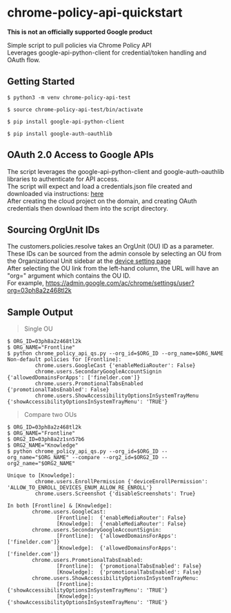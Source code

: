 # chrome-policy-api-quickstart

**This is not an officially supported Google product**

Simple script to pull policies via Chrome Policy API  
Leverages google-api-python-client for credential/token handling and OAuth flow.  
  
  
## Getting Started

```shellscript
$ python3 -m venv chrome-policy-api-test

$ source chrome-policy-api-test/bin/activate

$ pip install google-api-python-client

$ pip install google-auth-oauthlib
```

## OAuth 2.0 Access to Google APIs

The script leverages the google-api-python-client and google-auth-oauthlib libraries to authenticate for API access.  
The script will expect and load a credentials.json file created and downloaded via instructions: [here](https://developers.google.com/identity/protocols/oauth2)  
After creating the cloud project on the domain, and creating OAuth credentials then download them into the script directory.  

## Sourcing OrgUnit IDs

The customers.policies.resolve takes an OrgUnit (OU) ID as a parameter.  
These IDs can be sourced from the admin console by selecting an OU from the Organizational Unit sidebar at the [device setting page](https://admin.google.com/ac/chrome/settings/user)  
After selecting the OU link from the left-hand column, the URL will have an "org=" argument which contains the OU ID.  
For example, https://admin.google.com/ac/chrome/settings/user?org=03ph8a2z468tl2k  

## Sample Output
  
>Single OU  

```shellscript
$ ORG_ID=03ph8a2z468tl2k
$ ORG_NAME="Frontline"
$ python chrome_policy_api_qs.py --org_id=$ORG_ID --org_name=$ORG_NAME
Non-default policies for [Frontline]:
         chrome.users.GoogleCast {'enableMediaRouter': False}
         chrome.users.SecondaryGoogleAccountSignin {'allowedDomainsForApps': ['finelder.com']}
         chrome.users.PromotionalTabsEnabled {'promotionalTabsEnabled': False}
         chrome.users.ShowAccessibilityOptionsInSystemTrayMenu {'showAccessibilityOptionsInSystemTrayMenu': 'TRUE'}
```

>Compare two OUs  

```shellscript
$ ORG_ID=03ph8a2z468tl2k
$ ORG_NAME="Frontline"
$ ORG2_ID=03ph8a2z1sn57b6
$ ORG2_NAME="Knowledge"
$ python chrome_policy_api_qs.py --org_id=$ORG_ID --org_name="$ORG_NAME" --compare --org2_id=$ORG2_ID --org2_name="$ORG2_NAME"

Unique to [Knowledge]:
         chrome.users.EnrollPermission {'deviceEnrollPermission': 'ALLOW_TO_ENROLL_DEVICES_ENUM_ALLOW_RE_ENROLL'}
         chrome.users.Screenshot {'disableScreenshots': True}

In both [Frontline] & [Knowledge]:
        chrome.users.GoogleCast:
                [Frontline]:  {'enableMediaRouter': False}
                [Knowledge]:  {'enableMediaRouter': False}
        chrome.users.SecondaryGoogleAccountSignin:
                [Frontline]:  {'allowedDomainsForApps': ['finelder.com']}
                [Knowledge]:  {'allowedDomainsForApps': ['finelder.com']}
        chrome.users.PromotionalTabsEnabled:
                [Frontline]:  {'promotionalTabsEnabled': False}
                [Knowledge]:  {'promotionalTabsEnabled': False}
        chrome.users.ShowAccessibilityOptionsInSystemTrayMenu:
                [Frontline]:  {'showAccessibilityOptionsInSystemTrayMenu': 'TRUE'}
                [Knowledge]:  {'showAccessibilityOptionsInSystemTrayMenu': 'TRUE'}
 ```
